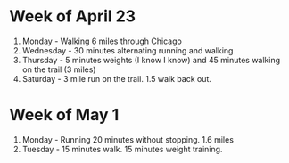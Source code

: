 Week of April 23
====================
1. Monday - Walking 6 miles through Chicago
2. Wednesday - 30 minutes alternating running and walking
3. Thursday - 5 minutes weights (I know I know) and 45 minutes walking on the trail (3 miles)
4. Saturday - 3 mile run on the trail. 1.5 walk back out.

Week of May 1
====================
1. Monday - Running 20 minutes without stopping. 1.6 miles
2. Tuesday - 15 minutes walk. 15 minutes weight training. 
